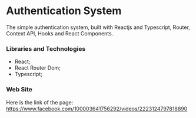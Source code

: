 # Authentication System

The simple authentication system, built with Reactjs and Typescript, Router, Context API, Hooks and React Components.

### Libraries and Technologies
- React;
- React Router Dom;
- Typescript;

### Web Site

Here is the link of the page: 
https://www.facebook.com/100003641756292/videos/2223124797818890
